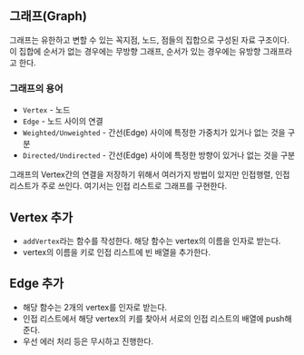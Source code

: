 ## 그래프(Graph)

그래프는 유한하고 변할 수 있는 꼭지점, 노드, 점들의 집합으로 구성된 자료 구조이다.
이 집합에 순서가 없는 경우에는 무방향 그래프, 순서가 있는 경우에는 유방향 그래프라고 한다.

### 그래프의 용어

- `Vertex` - 노드
- `Edge` -  노드 사이의 연결
- `Weighted/Unweighted` - 간선(Edge) 사이에 특정한 가중치가 있거나 없는 것을 구분
- `Directed/Undirected` - 간선(Edge) 사이에 특정한 방향이 있거나 없는 것을 구분

그래프의 Vertex간의 연결을 저장하기 위해서 여러가지 방법이 있지만 인접행렬, 인접 리스트가 주로 쓰인다. 여기서는 인접 리스트로 그래프를 구현한다.

## Vertex 추가

- `addVertex`라는 함수를 작성한다. 해당 함수는 vertex의 이름을 인자로 받는다.
- vertex의 이름을 키로 인접 리스트에 빈 배열을 추가한다.

## Edge 추가

- 해당 함수는 2개의 vertex를 인자로 받는다.
- 인접 리스트에서 해당 vertex의 키를 찾아서 서로의 인접 리스트의 배열에 push해준다.
- 우선 에러 처리 등은 무시하고 진행한다.